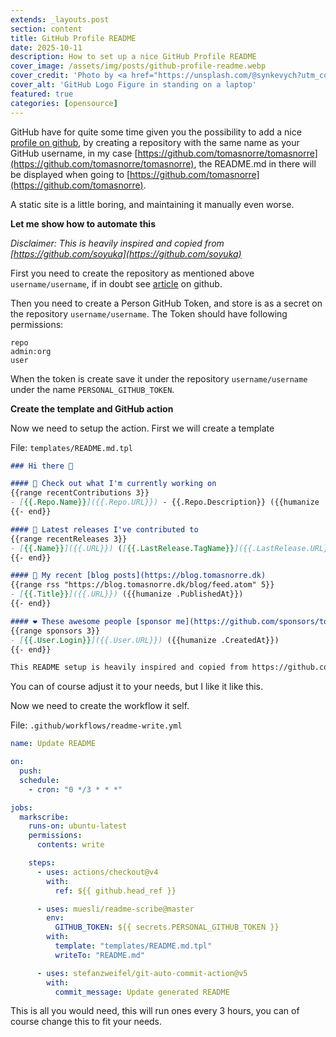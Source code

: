```yaml
---
extends: _layouts.post
section: content
title: GitHub Profile README
date: 2025-10-11
description: How to set up a nice GitHub Profile README
cover_image: /assets/img/posts/github-profile-readme.webp
cover_credit: 'Photo by <a href="https://unsplash.com/@synkevych?utm_content=creditCopyText&utm_medium=referral&utm_source=unsplash">Roman Synkevych</a> on <a href="https://unsplash.com/photos/black-and-white-penguin-toy-wX2L8L-fGeA?utm_content=creditCopyText&utm_medium=referral&utm_source=unsplash">Unsplash</a>'
cover_alt: 'GitHub Logo Figure in standing on a laptop'
featured: true
categories: [opensource]
---
```


GitHub have for quite some time given you the possibility to add a nice [profile on github](https://docs.github.com/en/account-and-profile/how-tos/setting-up-and-managing-your-github-profile/customizing-your-profile/managing-your-profile-readme), by creating a repository with the same name as your GitHub username, in my case
[https://github.com/tomasnorre/tomasnorre](https://github.com/tomasnorre/tomasnorre), the README.md in there will be displayed when going to [https://github.com/tomasnorre](https://github.com/tomasnorre). 

A static site is a little boring, and maintaining it manually even worse.

**Let me show how to automate this**

*Disclaimer: This is heavily inspired and copied from [https://github.com/soyuka](https://github.com/soyuka)*

First you need to create the repository as mentioned above `username/username`, if in doubt see [article](https://docs.github.com/en/account-and-profile/how-tos/setting-up-and-managing-your-github-profile/customizing-your-profile/managing-your-profile-readme) on github.

Then you need to create a Person GitHub Token, and store is as a secret on the repository `username/username`. The Token should have following permissions: 

```
repo
admin:org
user
```

When the token is create save it under the repository `username/username` under the name `PERSONAL_GITHUB_TOKEN`.

**Create the template and GitHub action**

Now we need to setup the action. First we will create a template

File: `templates/README.md.tpl`
```markdown
### Hi there 👋

#### 👷 Check out what I'm currently working on
{{range recentContributions 3}}
- [{{.Repo.Name}}]({{.Repo.URL}}) - {{.Repo.Description}} ({{humanize .OccurredAt}})
{{- end}}

#### 🔭 Latest releases I've contributed to
{{range recentReleases 3}}
- [{{.Name}}]({{.URL}}) ([{{.LastRelease.TagName}}]({{.LastRelease.URL}}), {{humanize .LastRelease.PublishedAt}}) - {{.Description}}
{{- end}}

#### 📜 My recent [blog posts](https://blog.tomasnorre.dk)
{{range rss "https://blog.tomasnorre.dk/blog/feed.atom" 5}}
- [{{.Title}}]({{.URL}}) ({{humanize .PublishedAt}})
{{- end}}

#### ❤️ These awesome people [sponsor me](https://github.com/sponsors/tomasnorre) (thank you!)
{{range sponsors 3}}
- [{{.User.Login}}]({{.User.URL}}) ({{humanize .CreatedAt}})
{{- end}}

This README setup is heavily inspired and copied from https://github.com/soyuka
```

You can of course adjust it to your needs, but I like it like this. 

Now we need to create the workflow it self.

File: `.github/workflows/readme-write.yml`
```yaml
name: Update README

on:
  push:
  schedule:
    - cron: "0 */3 * * *"

jobs:
  markscribe:
    runs-on: ubuntu-latest
    permissions:
      contents: write

    steps:
      - uses: actions/checkout@v4
        with:
          ref: ${{ github.head_ref }}

      - uses: muesli/readme-scribe@master
        env:
          GITHUB_TOKEN: ${{ secrets.PERSONAL_GITHUB_TOKEN }}
        with:
          template: "templates/README.md.tpl"
          writeTo: "README.md"

      - uses: stefanzweifel/git-auto-commit-action@v5
        with:
          commit_message: Update generated README
```

This is all you would need, this will run ones every 3 hours, you can of course change this to fit your needs.

